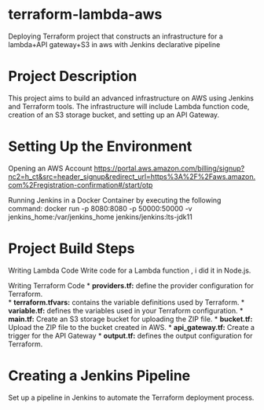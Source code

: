 # terraform-lambda-aws
Deploying Terraform project that constructs an infrastructure for a lambda+API gateway+S3 in aws with Jenkins declarative pipeline

# Project Description
This project aims to build an advanced infrastructure on AWS using Jenkins and Terraform tools. The infrastructure will include Lambda function code, creation of an S3 storage bucket, and setting up an API Gateway.

# Setting Up the Environment
Opening an AWS Account
https://portal.aws.amazon.com/billing/signup?nc2=h_ct&src=header_signup&redirect_url=https%3A%2F%2Faws.amazon.com%2Fregistration-confirmation#/start/otp

Running Jenkins in a Docker Container
by executing the following command:
docker run -p 8080:8080 -p 50000:50000 -v jenkins_home:/var/jenkins_home jenkins/jenkins:lts-jdk11

# Project Build Steps
Writing Lambda Code
Write code for a Lambda function , i did it in  Node.js.

Writing Terraform Code
    * **providers.tf:** define the provider configuration for Terraform.\
    * **terraform.tfvars:** contains the variable definitions used by Terraform.
    * **variable.tf:** defines the variables used in your Terraform configuration. 
    * **main.tf:** Create an S3 storage bucket for uploading the ZIP file.
    * **bucket.tf:** Upload the ZIP file to the bucket created in AWS.
    * **api_gateway.tf:** Create a trigger for the API Gateway
    * **output.tf:** defines the output configuration for Terraform.
    
# Creating a Jenkins Pipeline
Set up a pipeline in Jenkins to automate the Terraform deployment process.






